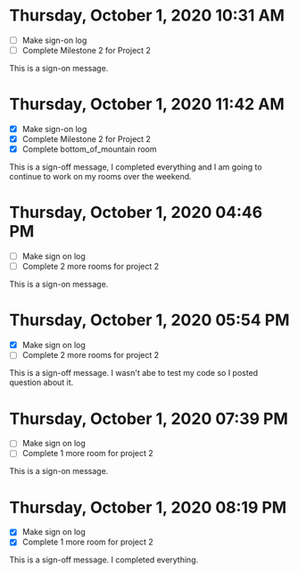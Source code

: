 # Thursday, October  1, 2020 10:31 AM
- [ ] Make sign-on log
- [ ] Complete Milestone 2 for Project 2

This is a sign-on message.

# Thursday, October  1, 2020 11:42 AM
- [X] Make sign-on log
- [X] Complete Milestone 2 for Project 2
- [X] Complete bottom_of_mountain room

This is a sign-off message, I completed everything and I am going to continue to work on my rooms over the weekend.

# Thursday, October  1, 2020 04:46 PM
- [ ] Make sign on log
- [ ] Complete 2 more rooms for project 2

This is a sign-on message.

# Thursday, October  1, 2020 05:54 PM
- [X] Make sign on log
- [ ] Complete 2 more rooms for project 2

This is a sign-off message. I wasn't abe to test my code so I posted question about it.

# Thursday, October  1, 2020 07:39 PM
- [ ] Make sign on log
- [ ] Complete 1 more room for project 2 

This is a sign-on message.

# Thursday, October  1, 2020 08:19 PM
- [X] Make sign on log
- [X] Complete 1 more room for project 2 

This is a sign-off message. I completed everything.
